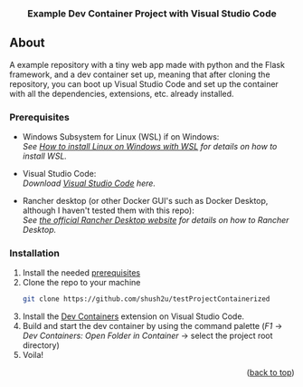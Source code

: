 <a id="readme-top"></a>

<h3 align="center">Example Dev Container Project with Visual Studio Code</h3>

## About

A example repository with a tiny web app made with python and the Flask framework, and a dev container set up, meaning that after cloning the repository, you can boot up Visual Studio Code and set up the container with all the dependencies, extensions, etc. already installed.

### Prerequisites

* Windows Subsystem for Linux (WSL) if on Windows: <br>
  _See [How to install Linux on Windows with WSL](https://learn.microsoft.com/en-us/windows/wsl/install) for details on how to install WSL._

* Visual Studio Code: <br>
  _Download [Visual Studio Code](https://code.visualstudio.com/) here._

* Rancher desktop (or other Docker GUI's such as Docker Desktop, although I haven't tested them with this repo): <br>
  _See [the official Rancher Desktop website](https://rancherdesktop.io/) for details on how to Rancher Desktop._

### Installation

1. Install the needed <a href="#prerequisites">prerequisites</a>
2. Clone the repo to your machine
   ```sh
   git clone https://github.com/shush2u/testProjectContainerized
   ```
3. Install the [Dev Containers](https://marketplace.visualstudio.com/items?itemName=ms-vscode-remote.remote-containers) extension on Visual Studio Code. <br>
4. Build and start the dev container by using the command palette (*F1* -> *Dev Containers: Open Folder in Container* -> select the project root directory)
5. Voila!

<p align="right">(<a href="#readme-top">back to top</a>)</p>
